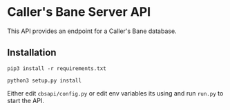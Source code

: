 # Caller's Bane Server API

This API provides an endpoint for a Caller's Bane database.

## Installation

`pip3 install -r requirements.txt`

`python3 setup.py install`

Either edit `cbsapi/config.py` or edit env variables its using and run `run.py` to start the API.
